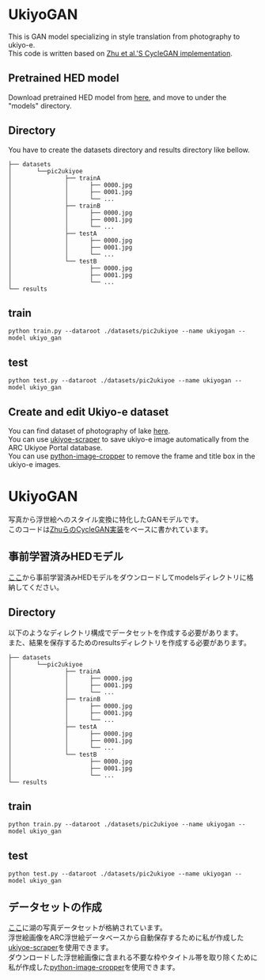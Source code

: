 # UkiyoGAN

This is GAN model specializing in style translation from photography to ukiyo-e.  
This code is written based on [Zhu et al.'S CycleGAN implementation](https://github.com/junyanz/pytorch-CycleGAN-and-pix2pix). 

## Pretrained HED model

Download pretrained HED model from [here](https://content.sniklaus.com/github/pytorch-hed/network-bsds500.pytorch), and move to under the "models" directory.

## Directory

You have to create the datasets directory and results directory like bellow.
```
├── datasets  
│       └──pic2ukiyoe  
│               ├── trainA  
│               │      ├── 0000.jpg  
│               │      ├── 0001.jpg  
│               │      └── ...  
│               ├── trainB  
│               │      ├── 0000.jpg  
│               │      ├── 0001.jpg  
│               │      └── ...  
│               ├── testA  
│               │      ├── 0000.jpg  
│               │      ├── 0001.jpg  
│               │      └── ...  
│               └── testB  
│                      ├── 0000.jpg  
│                      ├── 0001.jpg  
│                      └── ...  
└── results
```

## train

```
python train.py --dataroot ./datasets/pic2ukiyoe --name ukiyogan --model ukiyo_gan
```

## test

```
python test.py --dataroot ./datasets/pic2ukiyoe --name ukiyogan --model ukiyo_gan
```

## Create and edit Ukiyo-e dataset

You can find dataset of photography of lake [here](https://github.com/ml5js/ml5-data-and-models/tree/master).  
You can use [ukiyoe-scraper](https://github.com/y-koke/ukiyoe-scraper) to save ukiyo-e image automatically from the ARC Ukiyoe Portal database.  
You can use [python-image-cropper](https://github.com/y-koke/python-image-cropper) to remove the frame and title box in the ukiyo-e images.

# UkiyoGAN

写真から浮世絵へのスタイル変換に特化したGANモデルです。  
このコードは[ZhuらのCycleGAN実装](https://github.com/junyanz/pytorch-CycleGAN-and-pix2pix)をベースに書かれています。

## 事前学習済みHEDモデル

[ここ](https://content.sniklaus.com/github/pytorch-hed/network-bsds500.pytorch)から事前学習済みHEDモデルをダウンロードしてmodelsディレクトリに格納してください。

## Directory

以下のようなディレクトリ構成でデータセットを作成する必要があります。  
また、結果を保存するためのresultsディレクトリを作成する必要があります。
```
├── datasets  
│       └──pic2ukiyoe  
│               ├── trainA  
│               │      ├── 0000.jpg  
│               │      ├── 0001.jpg  
│               │      └── ...  
│               ├── trainB  
│               │      ├── 0000.jpg  
│               │      ├── 0001.jpg  
│               │      └── ...  
│               ├── testA  
│               │      ├── 0000.jpg  
│               │      ├── 0001.jpg  
│               │      └── ...  
│               └── testB  
│                      ├── 0000.jpg  
│                      ├── 0001.jpg  
│                      └── ...  
└── results
```

## train

```
python train.py --dataroot ./datasets/pic2ukiyoe --name ukiyogan --model ukiyo_gan
```

## test

```
python test.py --dataroot ./datasets/pic2ukiyoe --name ukiyogan --model ukiyo_gan
```

## データセットの作成

[ここ](https://github.com/ml5js/ml5-data-and-models/tree/master)に湖の写真データセットが格納されています。    
浮世絵画像をARC浮世絵データベースから自動保存するために私が作成した[ukiyoe-scraper](https://github.com/y-koke/ukiyoe-scraper)を使用できます。  
ダウンロードした浮世絵画像に含まれる不要な枠やタイトル帯を取り除くために私が作成した[python-image-cropper](https://github.com/y-koke/python-image-cropper)を使用できます。
